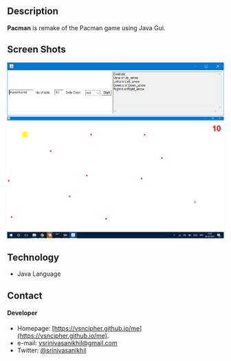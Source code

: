 ## Description
**Pacman** is remake of the Pacman game using Java Gui.
## Screen Shots
![Alt text](./scrshots/scr1.png?raw=true "Start")
![Alt text](./scrshots/scr2.png?raw=true "Play")


## Technology
* Java Language

## Contact
#### Developer
* Homepage: [https://vsncipher.github.io/me](https://vsncipher.github.io/me).
* e-mail: vsrinivasanikhil@gmail.com
* Twitter: [@srinivasanikhil](https://twitter.com/srinivasanikhil "twitterhandle on twitter")
